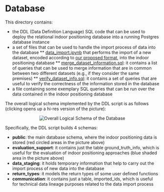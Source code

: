 # Database

This directory contains:
* the DDL (Data Definition Language) SQL code that can be used to deploy the relational indoor positioning database into a running Postgres database instance
* a set of files that can be used to handle the import process of data into the database
** [data_import.ipynb](https://github.com/dslab-uniud/Database-indoor/blob/main/Database/data_import.ipynb) that performs the import of a new dataset, encoded according to [our proposed format](https://github.com/dslab-uniud/Database-indoor/blob/main/Datasets/README.md), into the indoor positioning database
** [merge_dataset_information.sql](https://github.com/dslab-uniud/Database-indoor/tree/main/Database/merge_dataset_information.sql): it contains a list of queries that can be used to merge information that are in common between two different datasets (e.g., if they consider the same premises)
** [verify_dataset_info.sql](https://github.com/dslab-uniud/Database-indoor/tree/main/Database/verify_dataset_info.sql): it contains a set of queries that are useful to verify the correctness of the information stored in the database
* a file containing some exemplary SQL queries that can be run over the data contained in the indoor positioning database


The overall logical schema implemented by the DDL script is as follows (clicking opens up a hi-res version of the picture):

<p align="center">
<img src="https://user-images.githubusercontent.com/45127628/170011003-fc2e5b72-3e69-4fe6-8d15-e3222fc01237.png" alt="Overall Logical Schema of the Database" />
</p>

Specifically, the DDL script builds 4 schemas:
* **public**: the main database schema, where the indoor positioning data is stored (red circled areas in the picture above)
* **evaluation_support**: it contains just the table ground_truth_info, which is useful for the evaluation of indoor positioning approaches (blue shaded area in the picture above)
* **data_staging**: it holds temporary information that help to carry out the import process of new data into the database
* **return_types**: it models the return types of some user defined functions
* **communication**: it contains just a table, imported_ids, which is useful for technical data lineage purposes related to the data import process

